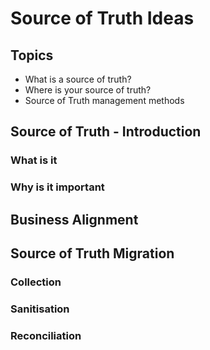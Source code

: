 # Source of Truth Ideas

## Topics

- What is a source of truth?
- Where is your source of truth?
- Source of Truth management methods


## Source of Truth - Introduction

### What is it

### Why is it important

## Business Alignment

## Source of Truth Migration

### Collection

### Sanitisation

### Reconciliation